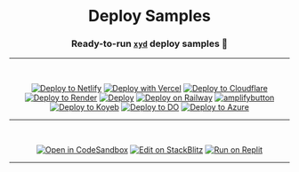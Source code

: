 <br />

<div align="center">
  <h1>Deploy Samples</h1>
  <p><h3 align="center">Ready-to-run <a href="https://xyd.dev"><code>xyd</code></a> deploy samples 🚀</h3></p>
  <p align="center">

  <hr/>
  <br/>

  [![Deploy to Netlify](https://www.netlify.com/img/deploy/button.svg)](https://app.netlify.com/start/deploy?repository=https://github.com/xyd-js/deploy-samples&base=netlify) 
  [![Deploy with Vercel](https://vercel.com/button)](https://vercel.com/new/clone?repository-url=https%3A%2F%2Fgithub.com%2Fxyd-js%2Fdeploy-samples%2Ftree%2Fmaster%2Fvercel)
  [![Deploy to Cloudflare](https://deploy.workers.cloudflare.com/button)](https://deploy.workers.cloudflare.com/?url=https%3A%2F%2Fgithub.com%2Fxyd-js%2Fdeploy-samples-cloudflare%2Ftree%2Fmaster%2F)
  [![Deploy to Render](https://render.com/images/deploy-to-render-button.svg)](https://render.com/deploy?repo=https%3A%2F%2Fgithub.com%2Fxyd-js%2Fdeploy-samples-render%2Ftree%2Fmaster)
  [![Deploy](https://www.herokucdn.com/deploy/button.svg)](https://www.heroku.com/deploy?template=https://github.com/heroku/node-js-getting-started)
  [![Deploy on Railway](https://railway.app/button.svg)](https://railway.app/new/template/ZweBXA)
  [![amplifybutton](https://oneclick.amplifyapp.com/button.svg)](https://console.aws.amazon.com/amplify/home#/deploy?repo=https://github.com/xyd-js/deploy-samples&base=amplify)
  [![Deploy to Koyeb](https://www.koyeb.com/static/images/deploy/button.svg)](https://app.koyeb.com/deploy?type=git&builder=buildpack&repository=github.com/koyeb/example-nestjs&branch=main&name=nestjs-on-koyeb)
  [![Deploy to DO](https://www.deploytodo.com/do-btn-blue.svg)](https://cloud.digitalocean.com/apps/new?repo=https://github.com/xyd-js/deploy-samples-digitalocean/tree/master)
  [![Deploy to Azure](https://aka.ms/deploytoazurebutton)](https://portal.azure.com/#create/Microsoft.StaticApp?resourceName=xyd-azure&repositoryUrl=https://github.com/xyd-js/deploy-samples&branch=master)
  
  <hr/>
  <br/>
  
  [![Open in CodeSandbox](https://codesandbox.io/static/img/play-codesandbox.svg)](https://codesandbox.io/p/github/xyd-js/starter)
  [![Edit on StackBlitz](https://developer.stackblitz.com/img/open_in_stackblitz.svg)](https://stackblitz.com/github/xyd-js/starter)
  [![Run on Replit](https://replit.com/badge/github/xyd-js/starter)](https://replit.com/github/xyd-js/starter)
  
</p>
</div>

<hr>



